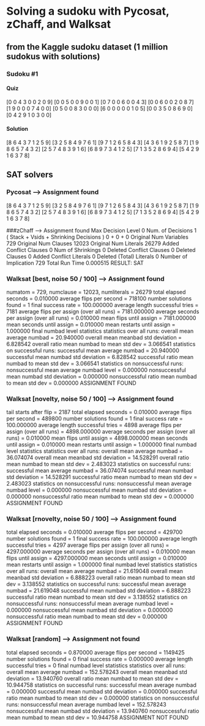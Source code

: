 Solving a sudoku with Pycosat, zChaff, and Walksat
==================================================
from the Kaggle sudoku dataset (1 million sudokus with solutions)
-----------------------------------------------------------------

### Sudoku #1

#### Quiz
[0 0 4 3 0 0 2 0 9]
[0 0 5 0 0 9 0 0 1]
[0 7 0 0 6 0 0 4 3]
[0 0 6 0 0 2 0 8 7]
[1 9 0 0 0 7 4 0 0]
[0 5 0 0 8 3 0 0 0]
[6 0 0 0 0 0 1 0 5]
[0 0 3 5 0 8 6 9 0]
[0 4 2 9 1 0 3 0 0]

#### Solution
[8 6 4 3 7 1 2 5 9]
[3 2 5 8 4 9 7 6 1]
[9 7 1 2 6 5 8 4 3]
[4 3 6 1 9 2 5 8 7]
[1 9 8 6 5 7 4 3 2]
[2 5 7 4 8 3 9 1 6]
[6 8 9 7 3 4 1 2 5]
[7 1 3 5 2 8 6 9 4]
[5 4 2 9 1 6 3 7 8]


SAT solvers
-----------

### Pycosat --> Assignment found
[8 6 4 3 7 1 2 5 9]
[3 2 5 8 4 9 7 6 1]
[9 7 1 2 6 5 8 4 3]
[4 3 6 1 9 2 5 8 7]
[1 9 8 6 5 7 4 3 2]
[2 5 7 4 8 3 9 1 6]
[6 8 9 7 3 4 1 2 5]
[7 1 3 5 2 8 6 9 4]
[5 4 2 9 1 6 3 7 8]

###zChaff --> Assignment found
Max Decision Level                          0
Num. of Decisions                           1
( Stack + Vsids + Shrinking Decisions )     0 + 0 + 0
Original Num Variables                      729
Original Num Clauses                        12023
Original Num Literals                       26279
Added Conflict Clauses                      0
Num of Shrinkings                           0
Deleted Conflict Clauses                    0
Deleted Clauses                             0
Added Conflict Literals                     0
Deleted (Total) Literals                    0
Number of Implication                       729
Total Run Time                              0.000515
RESULT: SAT

### Walksat [best, noise 50 / 100] --> Assignment found

numatom = 729, numclause = 12023, numliterals = 26279
total elapsed seconds = 0.010000
average flips per second = 718100
number solutions found = 1
final success rate = 100.000000
average length successful tries = 7181
average flips per assign (over all runs) = 7181.000000
average seconds per assign (over all runs) = 0.010000
mean flips until assign = 7181.000000
mean seconds until assign = 0.010000
mean restarts until assign = 1.000000
final numbad level statistics
    statistics over all runs:
      overall mean average numbad = 20.940000
      overall mean meanbad std deviation = 6.828542
      overall ratio mean numbad to mean std dev = 3.066541
    statistics on successful runs:
      successful mean average numbad = 20.940000
      successful mean numbad std deviation = 6.828542
      successful ratio mean numbad to mean std dev = 3.066541
    statistics on nonsuccessful runs:
      nonsuccessful mean average numbad level = 0.000000
      nonsuccessful mean numbad std deviation = 0.000000
      nonsuccessful ratio mean numbad to mean std dev = 0.000000
ASSIGNMENT FOUND


### Walksat [novelty, noise 50 / 100] --> Assignment found
tail starts after flip = 2187
total elapsed seconds = 0.010000
average flips per second = 489800
number solutions found = 1
final success rate = 100.000000
average length successful tries = 4898
average flips per assign (over all runs) = 4898.000000
average seconds per assign (over all runs) = 0.010000
mean flips until assign = 4898.000000
mean seconds until assign = 0.010000
mean restarts until assign = 1.000000
final numbad level statistics
    statistics over all runs:
      overall mean average numbad = 36.074074
      overall mean meanbad std deviation = 14.528291
      overall ratio mean numbad to mean std dev = 2.483023
    statistics on successful runs:
      successful mean average numbad = 36.074074
      successful mean numbad std deviation = 14.528291
      successful ratio mean numbad to mean std dev = 2.483023
    statistics on nonsuccessful runs:
      nonsuccessful mean average numbad level = 0.000000
      nonsuccessful mean numbad std deviation = 0.000000
      nonsuccessful ratio mean numbad to mean std dev = 0.000000
ASSIGNMENT FOUND

### Walksat [rnovelty, noise 50 / 100] --> Assignment found
total elapsed seconds = 0.010000
average flips per second = 429700
number solutions found = 1
final success rate = 100.000000
average length successful tries = 4297
average flips per assign (over all runs) = 4297.000000
average seconds per assign (over all runs) = 0.010000
mean flips until assign = 4297.000000
mean seconds until assign = 0.010000
mean restarts until assign = 1.000000
final numbad level statistics
    statistics over all runs:
      overall mean average numbad = 21.619048
      overall mean meanbad std deviation = 6.888223
      overall ratio mean numbad to mean std dev = 3.138552
    statistics on successful runs:
      successful mean average numbad = 21.619048
      successful mean numbad std deviation = 6.888223
      successful ratio mean numbad to mean std dev = 3.138552
    statistics on nonsuccessful runs:
      nonsuccessful mean average numbad level = 0.000000
      nonsuccessful mean numbad std deviation = 0.000000
      nonsuccessful ratio mean numbad to mean std dev = 0.000000
ASSIGNMENT FOUND

### Walksat [random] --> Assignment not found
total elapsed seconds = 0.870000
average flips per second = 1149425
number solutions found = 0
final success rate = 0.000000
average length successful tries = 0
final numbad level statistics
    statistics over all runs:
      overall mean average numbad = 152.578243
      overall mean meanbad std deviation = 13.940760
      overall ratio mean numbad to mean std dev = 10.944758
    statistics on successful runs:
      successful mean average numbad = 0.000000
      successful mean numbad std deviation = 0.000000
      successful ratio mean numbad to mean std dev = 0.000000
    statistics on nonsuccessful runs:
      nonsuccessful mean average numbad level = 152.578243
      nonsuccessful mean numbad std deviation = 13.940760
      nonsuccessful ratio mean numbad to mean std dev = 10.944758
ASSIGNMENT NOT FOUND
